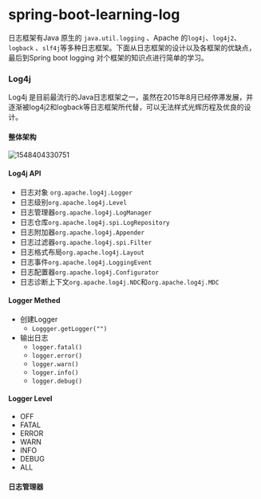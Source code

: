 # spring-boot-learning-log

日志框架有Java 原生的 `java.util.logging` 、Apache 的`log4j`、`log4j2`、`logback` 、`slf4j`等多种日志框架。下面从日志框架的设计以及各框架的优缺点，最后到Spring boot logging 对个框架的知识点进行简单的学习。

### Log4j

Log4j 是目前最流行的Java日志框架之一，虽然在2015年8月已经停滞发展，并逐渐被log4j2和logback等日志框架所代替，可以无法样式光辉历程及优良的设计。

#### 整体架构

![1548404330751](C:\Users\Administrator\AppData\Roaming\Typora\typora-user-images\1548404330751.png)

#### Log4j API

- 日志对象 `org.apache.log4j.Logger`
- 日志级别`org.apache.log4j.Level`
- 日志管理器`org.apache.log4j.LogManager`
- 日志仓库`org.apache.log4j.spi.LogRepository`
- 日志附加器`org.apache.log4j.Appender`
- 日志过滤器`org.apache.log4j.spi.Filter`
- 日志格式布局`org.apache.log4j.Layout`
- 日志事件`org.apache.log4j.LoggingEvent`
- 日志配置器`org.apache.log4j.Configurator`
- 日志诊断上下文`org.apache.log4j.NDC`和`org.apache.log4j.MDC`

#### Logger Methed

- 创建Logger
  - `Loggger.getLogger("")`
- 输出日志
  - `logger.fatal()`
  - `logger.error()`
  - `logger.warn()`
  - `logger.info()`
  - `logger.debug()`

####  Logger Level

- OFF
- FATAL
- ERROR
- WARN
- INFO
- DEBUG
- ALL

#### 日志管理器

